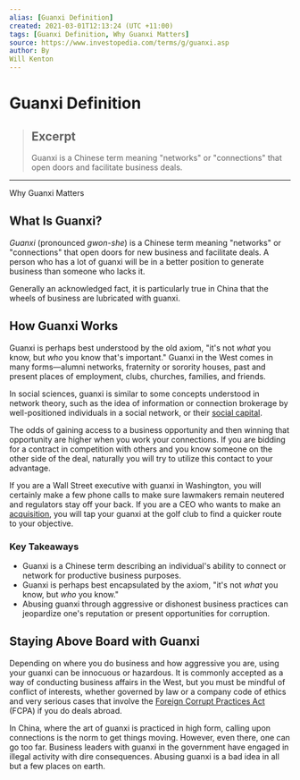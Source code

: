 ```yaml
---
alias: [Guanxi Definition]
created: 2021-03-01T12:13:24 (UTC +11:00)
tags: [Guanxi Definition, Why Guanxi Matters]
source: https://www.investopedia.com/terms/g/guanxi.asp
author: By
Will Kenton
---
```


# Guanxi Definition

> ## Excerpt
> Guanxi is a Chinese term meaning "networks" or "connections" that open doors and facilitate business deals.

---

Why Guanxi Matters
## What Is Guanxi?

_Guanxi_ (pronounced _gwon-she_) is a Chinese term meaning "networks" or "connections" that open doors for new business and facilitate deals. A person who has a lot of guanxi will be in a better position to generate business than someone who lacks it.

Generally an acknowledged fact, it is particularly true in China that the wheels of business are lubricated with guanxi.

## How Guanxi Works

Guanxi is perhaps best understood by the old axiom, "it's not _what_ you know, but _who_ you know that's important." Guanxi in the West comes in many forms—alumni networks, fraternity or sorority houses, past and present places of employment, clubs, churches, families, and friends.

In social sciences, guanxi is similar to some concepts understood in network theory, such as the idea of information or connection brokerage by well-positioned individuals in a social network, or their [social capital](https://www.investopedia.com/terms/s/socialcapital.asp).

The odds of gaining access to a business opportunity and then winning that opportunity are higher when you work your connections. If you are bidding for a contract in competition with others and you know someone on the other side of the deal, naturally you will try to utilize this contact to your advantage.

If you are a Wall Street executive with guanxi in Washington, you will certainly make a few phone calls to make sure lawmakers remain neutered and regulators stay off your back. If you are a CEO who wants to make an [acquisition](https://www.investopedia.com/terms/a/acquisition.asp), you will tap your guanxi at the golf club to find a quicker route to your objective.

### Key Takeaways

-   Guanxi is a Chinese term describing an individual's ability to connect or network for productive business purposes.
-   Guanxi is perhaps best encapsulated by the axiom, "it's not _what_ you know, but _who_ you know."
-   Abusing guanxi through aggressive or dishonest business practices can jeopardize one's reputation or present opportunities for corruption.

## Staying Above Board with Guanxi

Depending on where you do business and how aggressive you are, using your guanxi can be innocuous or hazardous. It is commonly accepted as a way of conducting business affairs in the West, but you must be mindful of conflict of interests, whether governed by law or a company code of ethics and very serious cases that involve the [Foreign Corrupt Practices Act](https://www.investopedia.com/terms/f/foreign-corrupt-practices-act.asp) (FCPA) if you do deals abroad.

In China, where the art of guanxi is practiced in high form, calling upon connections is the norm to get things moving. However, even there, one can go too far. Business leaders with guanxi in the government have engaged in illegal activity with dire consequences. Abusing guanxi is a bad idea in all but a few places on earth.
